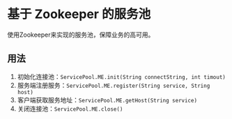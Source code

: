# 基于 Zookeeper 的服务池

使用Zookeeper来实现的服务池，保障业务的高可用。

## 用法
1. 初始化连接池：`ServicePool.ME.init(String connectString, int timout)`
1. 服务端注册服务：`ServicePool.ME.register(String service, String host)` 
1. 客户端获取服务地址：`ServicePool.ME.getHost(String service)`
1. 关闭连接池：`ServicePool.ME.close()`